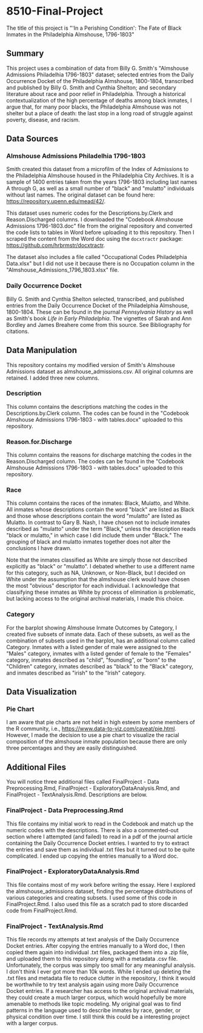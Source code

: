 # 8510-Final-Project
The title of this project is "'In a Perishing Condition': The Fate of Black Inmates in the Philadelphia Almshouse, 1796-1803"

## Summary
This project uses a combination of data from Billy G. Smith's "Almshouse Admissions Philadelhia 1796-1803" dataset; selected entries from the Daily Occurrence Docket of the Philadelphia Almshouse, 1800-1804, transcribed and published by Billy G. Smith and Cynthia Shelton; and secondary literature about race and poor relief in Philadelphia. Through a historical contextualization of the high percentage of deaths among black inmates, I argue that, for many poor blacks, the Philadelphia Almshouse was not shelter but a place of death: the last stop in a long road of struggle against poverty, disease, and racism.

## Data Sources

### Almshouse Admissions Philadelhia 1796-1803
Smith created this dataset from a microfilm of the Index of Admissions to the Philadelphia Almshouse housed in the Philadelphia City Archives. It is a sample of 1400 entries taken from the years 1796-1803 including last names A through G, as well as a small number of "black" and "mulatto" individuals without last names. The original dataset can be found here: https://repository.upenn.edu/mead/42/.

This dataset uses numeric codes for the Descriptions.by.Clerk and Reason.Discharged columns. I downloaded the "Codebook Almshouse Admissions 1796-1803.doc" file from the original repository and converted the code lists to tables in Word before uploading it to this repository. Then I scraped the content from the Word doc using the `docxtractr` package: https://github.com/hrbrmstr/docxtractr.

The dataset also includes a file called "Occupational Codes Philadelphia Data.xlsx" but I did not use it because there is no Occupation column in the "Almshouse_Admissions_1796_1803.xlsx" file.

### Daily Occurrence Docket
Billy G. Smith and Cynthia Shelton selected, transcribed, and published entries from the Daily Occurrence Docket of the Philadelphia Almshouse, 1800-1804. These can be found in the journal *Pennsylvania History* as well as Smith's book *Life in Early Philadelphia*. The vignettes of Sarah and Ann Bordley and James Breahere come from this source. See Bibliography for citations.

## Data Manipulation
This repository contains my modified version of Smith's Almshouse Admissions dataset as almshouse_admissions.csv. All original columns are retained. I added three new columns.

### Description
This column contains the descriptions matching the codes in the Descriptions.by.Clerk column. The codes can be found in the "Codebook Almshouse Admissions 1796-1803 - with tables.docx" uploaded to this repository.

### Reason.for.Discharge
This column contains the reasons for discharge matching the codes in the Reason.Discharged column. The codes can be found in the "Codebook Almshouse Admissions 1796-1803 - with tables.docx" uploaded to this repository.

### Race
This column contains the races of the inmates: Black, Mulatto, and White. All inmates whose descriptions contain the word "black" are listed as Black and those whose descriptions contain the word "mulatto" are listed as Mulatto. In contrast to Gary B. Nash, I have chosen not to include inmates described as "mulatto" under the term "Black," unless the description reads "black or mulatto," in which case I did include them under "Black." The grouping of black and mulatto inmates together does not alter the conclusions I have drawn.

Note that the inmates classified as White are simply those not described explicitly as "black" or "mulatto". I debated whether to use a different name for this category, such as NA, Unknown, or Non-Black, but I decided on White under the assumption that the almshouse clerk would have chosen the most "obvious" descriptor for each individual. I acknowledge that classifying these inmates as White by process of elimination is problematic, but lacking access to the original archival materials, I made this choice.

### Category
For the barplot showing Almshouse Inmate Outcomes by Category, I created five subsets of inmate data. Each of these subsets, as well as the combination of subsets used in the barplot, has an additional column called Category. Inmates with a listed gender of male were assigned to the "Males" category, inmates with a listed gender of female to the "Females" category, inmates described as "child", "foundling", or "born" to the "Children" category, inmates described as "black" to the "Black" category, and inmates described as "irish" to the "Irish" category.

## Data Visualization

### Pie Chart
I am aware that pie charts are not held in high esteem by some members of the R community, i.e., https://www.data-to-viz.com/caveat/pie.html. However, I made the decision to use a pie chart to visualize the racial composition of the almshouse inmate population because there are only three percentages and they are easily distinguished.

## Additional Files
You will notice three additional files called FinalProject - Data Preprocessing.Rmd, FinalProject - ExploratoryDataAnalysis.Rmd, and FinalProject - TextAnalysis.Rmd. Descriptions are below.

### FinalProject - Data Preprocessing.Rmd
This file contains my initial work to read in the Codebook and match up the numeric codes with the descriptions. There is also a commented-out section where I attempted (and failed) to read in a pdf of the journal article containing the Daily Occurrence Docket entries. I wanted to try to extract the entries and save them as individual .txt files but it turned out to be quite complicated. I ended up copying the entries manually to a Word doc.

### FinalProject - ExploratoryDataAnalysis.Rmd
This file contains most of my work before writing the essay. Here I explored the almshouse_admissions dataset, finding the percentage distributions of various categories and creating subsets. I used some of this code in FinalProject.Rmd. I also used this file as a scratch pad to store discarded code from FinalProject.Rmd.

### FinalProject - TextAnalysis.Rmd
This file records my attempts at text analysis of the Daily Occurrence Docket entries. After copying the entries manually to a Word doc, I then copied them again into individual .txt files, packaged them into a .zip file, and uploaded them to this repository along with a metadata .csv file. Unfortunately, the corpus was simply too small for any meaningful analysis. I don't think I ever got more than 10k words. While I ended up deleting the .txt files and metadata file to reduce clutter in the repository, I think it would be worthwhile to try text analysis again using more Daily Occurrence Docket entries. If a researcher has access to the original archival materials, they could create a much larger corpus, which would hopefully be more amenable to methods like topic modeling. My original goal was to find patterns in the language used to describe inmates by race, gender, or physical condition over time. I still think this could be a interesting project with a larger corpus.
